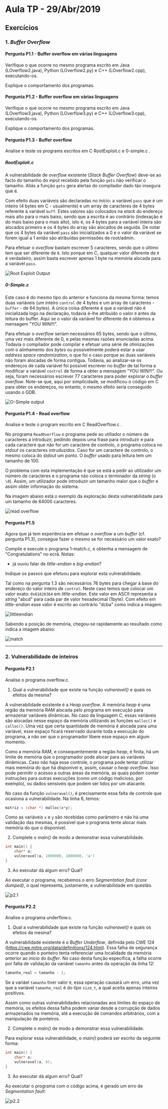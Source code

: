 # Aula TP - 29/Abr/2019

## Exercícios

### 1\. _Buffer Overflow_


#### Pergunta P1.1 - Buffer overflow em várias linguagens

Verifique o que ocorre no mesmo programa escrito em Java (LOverflow2.java), Python (LOverflow2.py) e C++ (LOverflow2.cpp), executando-os.

Explique o comportamento dos programas.


#### Pergunta P1.2 - Buffer overflow em várias linguagens

Verifique o que ocorre no mesmo programa escrito em Java (LOverflow3.java), Python (LOverflow3.py) e C++ (LOverflow3.cpp), executando-os.

Explique o comportamento dos programas.


#### Pergunta P1.3 - Buffer overflow

Analise e teste os programs escritos em C RootExploit.c e 0-simple.c .

##### RootExploit.c

A vulnerabilidade de _overflow_ existente (_Stack Buffer Overflow_) deve-se ao facto do tamanho do _input_ recebido pela função `gets` não verificar o tamanho. Aliás a função `gets` gera alertas do compilador dado tão insegura que é.

Com efeito duas variáveis são declaradas no início: a variável `pass` que é um inteiro (4 bytes em C - usualmente) e um array de caracteres de 4 bytes referente à variável `buff`. Estes valores são colocados na _stack_ do endereço mais alto para o mais baixo, sendo que a escrita é ao contrário (indexação é do mais baixo para o mais alto), isto é, os 4 bytes para a variável inteira são alocados primeiro e os 4 bytes do array são alocados de seguida. De notar que os 4 bytes da variável `pass` são inicializados a 0 e o valor da variável se forem igual a 1 então são atribuídas permissões de root/admin.

Para efetuar o _overflow_ bastam escrever 5 caracteres, sendo que o último tem que ser diferente de `0`. Isto porque em C, qualquer valor diferente de `0` é verdadeiro, assim basta escrever apenas 1 byte na memória alocada para a variável `pass`.



![Root Exploit _Output_](RootExploit.png)





##### 0-Simple.c

Este caso é do mesmo tipo do anterior e funciona da mesma forma: temos duas variáveis (um inteiro `control` de 4 bytes e um array de caracteres - `buffer` - de 64 bytes). A única coisa diferente é que a variável não é inicializada logo na declaração, todavia é-lhe atribuido o valor `0` antes da leitura do buffer. Aqui se o valor da variável for diferente de `0` obtemos a mensagem  "YOU WIN!!!".



Para efetuar o _overflow_ seriam necessários 65 bytes, sendo que o último, uma vez mais diferente de 0, e pelas mesmas razões enunciadas acima. Todavia o compilador pode compilar e efetuar uma série de otimizações com o alinhamento dos _bytes_ ou possívelmente poderá estar a usar _address space randomization_, o que foi o caso porque as duas variáveis não foram alocadas de forma contígua. Todavia, ao analizar-se os endereços de cada variável foi possivel escrever no _buffer_ de tal forma a modificar a variável `control` de forma a obter a mensagem "YOU WIN!!!". Ou seja, foram necessários escrever 77 caracteres para poder explorar o _buffer overflow_. Note-se que, aqui por simplicidade, se modificou o código em C para obter os endereços, no entanto, o mesmo efeito seria conseguido usando o GDB.



![O-Simple _output_](0-simple.png)




#### Pergunta P1.4 - Read overflow

Analise e teste o program escrito em C ReadOverflow.c .

No programa `ReadOverflow` o programa pede ao utiliador o número de caracteres a introduzir, pedindo depois uma frase para introduzir e para cada caractere que não for um caractere de controlo, o programa coloca no _stdout_ os caracteres intruduzidos. Caso for um caractere de controlo, o mesmo coloca do _stdout_ um ponto. O _buffer_ usado para leitura tem um tamanho de 100.

O problema com esta implementação é que se está a pedir ao utilizador um número de caracteres e o programa não coloca o terminador da _string_ (o `\0`). Assim, um utilizador pode introduzir um tamanho maior que o _buffer_ e assim obter informação do sistema. 

Na imagem abaixo está o exemplo da exploração desta vulnerabilidade para um tamanho de 64000 caracteres.

![read overflow](readoverflow.png)


#### Pergunta P1.5

Agora que já tem experiência em efetuar o _overflow_ a um _buffer_ (cf. pergunta P1.3), consegue fazer o mesmo se for necessário um valor exato?

Compile e execute o programa 1-match.c, e obtenha a mensagem de "Congratulations" no ecrã. Notas:
  + já ouviu falar de _little-endian_ e _big-endian_?

Indique os passos que efetuou para explorar esta vulnerabilidade.



Tal como na pergunta 1.3 são necessários 76 bytes para chegar à base do endereço do valor inteiro de `control`. Neste caso temos que colocar um valor exato: `0x61626364` em _little-endian_. Este valor em ASCII representa a _string_ "abcd" para cada par de valor hexadecimal (1byte). Com efeito em _little-endian_ esse valor é escrito ao contrário "dcba" como indica a imagem:

![littleendian](Little-Endian.svg)



Sabendo a posição de memória, chegou-se rapidamente ao resultado como indica a imagem abaixo:

![match](match.png)



---

### 2\. Vulnerabilidade de inteiros


#### Pergunta P2.1

Analise o programa overflow.c.

1. Qual a vulnerabilidade que existe na função *vulneravel()* e quais os efeitos da mesma?

A vulnerabilidade existente é a *Heap overflow*. A memória *heap* é uma região da memória RAM alocada pelo programa em execução para armazenar variáveis dinâmicas. No caso da linguagem *C*, essas variáveis são alocadas nesse espaço da memória utilizando as funções `malloc()` e `calloc()`. Uma vez que certa quantidade de memória é alocada para uma variável, esse espaço ficará reservado durante toda a execução do programa, a não ser que o programador libere esse espaço em algum momento.

Como a memória RAM, e consequentemente a região *heap*, é finita, há um limite de memória que o programador pode alocar para as variáveis dinâmicas. Caso não haja esse controle, o programa pode tentar utilizar mais memória do que há disponível e, assim, causar o *heap overflow*. Isso pode permitir o acesso a outras áreas da memória, as quais podem conter instruções para outras execuções (como um código malicioso, por exemplo), ou dados sensíveis que podem ser lidos por um atacante.

No caso da função `vulneravel()`, é precisamente essa falta de controle que ocasiona a vulnerabilidade. Na linha 6, temos:

```c
matriz = (char *) malloc(x*y);
```

Como as variáveis `x` e `y` são recebidas como parâmetro e não há uma validação das mesmas, é possível que o programa tente alocar mais memória do que o disponível.

2. Complete o *main()* de modo a demonstrar essa vulnerabilidade.

```c
int main() {
    char* a;
    vulneravel(a, 1000000, 1000000, 'a')
}
```

3. Ao executar dá algum erro? Qual?

Ao executar o programa, recebemos o erro *Segmentation fault (core dumped)*, o qual representa, justamente, a vulnerabilidade em questão.

![p2.1](p2.1.png)

#### Pergunta P2.2

Analise o programa underflow.c.

1. Qual a vulnerabilidade que existe na função *vulneravel()* e quais os efeitos da mesma?

A vulnerabilidade existente é o *Buffer Underflow*, definida pelo CWE 124 (<https://cwe.mitre.org/data/definitions/124.html>). Essa falha de segurança ocorre quando o ponteiro tenta referenciar uma localidade da memória anterior ao início do *buffer*. No caso desta função específica, a falha ocorre por falta de validação da variável `tamanho` antes da operação da linha 12:

```c
tamanho_real = tamanho - 1;
```

Se a variáel `tamanho` tiver valor `0`, essa operação causará um erro, uma vez que a variável `tamanho_real` é do tipo `size_t`, a qual aceita apenas inteiros positivos.

Assim como outras vulnerabilidades relacionadas aos limites do espaço de memória, os efeitos dessa falha podem variar desde a corrupção de dados armazenados na memória, até a execução de comandos arbitrários, com a manipulação de ponteiros.

2. Complete o *main()* de modo a demonstrar essa vulnerabilidade.

Para explorar essa vulnerabilidade, o *main()* poderá ser escrito da seguinte forma:

```c
int main() {
	char* a;
    vulneravel(a, 0);
}
```



3. Ao executar dá algum erro? Qual?

Ao executar o programa com o código acima, é gerado um erro de *Segmentation fault*:

![p2.2](p2.2.png)

